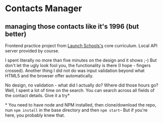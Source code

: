 # Contacts Manager
## managing those contacts like it's 1996 (but better)

Frontend practice project from [Launch Schools's](https://launchschool.com) core curriculum. Local API server provided by course.

I spent literally no more than five minutes on the design and it shows ;-) But don't let the ugly look fool you, the functionality is there (I hope - fingers crossed). Another thing I did not do was input validation beyond what HTML5 and the browser offer automatically.

No design, no validation - what did I actually do? Where did those hours go? Well, I spent a lot of time on the search. You can search across all fields of the contact details. Give it a try*


\* You need to have node and NPM installed, then clone/download the repo, nun `npm install` in the base directory and then `npm start`- But if you're here, you probably knew that.
